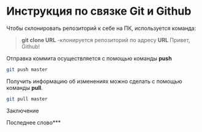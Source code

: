 # Инструкция по связке Git и Github

Чтобы склонировать репозиторий к себе на ПК, используется команда:
> **git clone URL** -клонируется репозиторий по адресу **URL**
Привет, Github!

Отправка коммита осуществляется с помощью команды **push**
```sh
git push master
```
Получить информацию об изменениях можно сделать с помощью команды **pull**.

```sh
git pull master
```
Заключение

Последнее слово***
